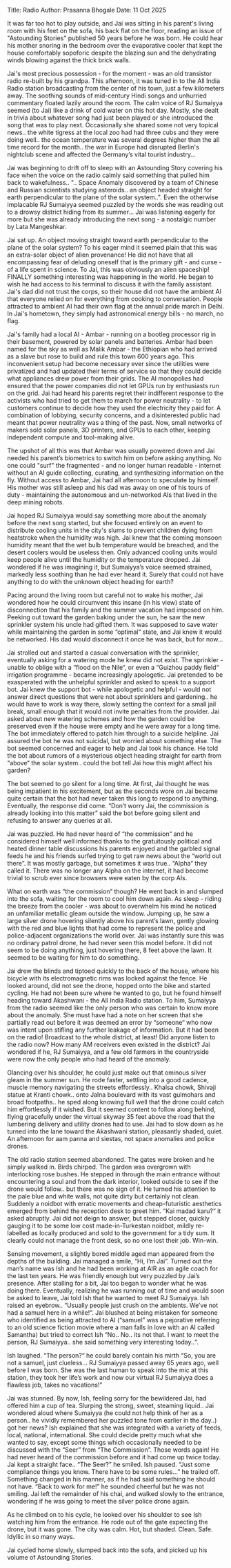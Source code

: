 Title: Radio
Author: Prasanna Bhogale
Date: 11 Oct 2025

It was far too hot to play outside, and Jai was sitting in his parent's living room with his feet on the sofa, his back flat on the floor, reading an issue of "Astounding Stories" published 50 years before he was born. He could hear his mother snoring in the bedroom over the evaporative cooler that kept the house comfortably sopoforic despite the blazing sun and the dehydrating winds blowing against the thick brick walls.

Jai's most precious possession - for the moment - was an old transistor radio re-built by his grandpa. This afternoon, it was tuned in to the All India Radio station broadcasting from the center of his town, just a few kilometers away. The soothing sounds of mid-century Hindi songs and unhurried commentary floated lazily around the room. The calm voice of RJ Sumaiyya seemed (to Jai) like a drink of cold water on this hot day. Mostly, she dealt in trivia about whatever song had just been played or she introduced the song that was to play next. Occasionally she shared some not very topical news.. the white tigress at the local zoo had had three cubs and they were doing well.. the ocean temperature was several degrees higher than the all time record for the month.. the war in Europe had disrupted Berlin's nightclub scene and affected the Germany’s vital tourist industry…

Jai was beginning to drift off to sleep with an Astounding Story covering his face when the voice on the radio calmly said something that pulled him back to wakefulness.. ".. Space Anomaly discovered by a team of Chinese and Russian scientists studying asteroids.. an object headed straight for earth perpendicular to the plane of the solar system..". Even the otherwise implacable RJ Sumaiyya seemed puzzled by the words she was reading out to a drowsy district hiding from its summer… Jai was listening eagerly for more but she was already introducing the next song - a nostalgic number by Lata Mangeshkar.

Jai sat up. An object moving straight toward earth perpendicular to the plane of the solar system? To his eager mind it seemed plain that this was an extra-solar object of alien provenance! He did not have that all encompassing fear of deluding oneself that is the primary gift - and curse - of a life spent in science. To Jai, this was obviously an alien spaceship! FINALLY something interesting was happening in the world. He began to wish he had access to his terminal to discuss it with the family assistant. Jai's dad did not trust the corps, so their house did not have the ambient AI that everyone relied on for everything from cooking to conversation. People attracted to ambient AI had their own flag at the annual pride march in Delhi. In Jai's hometown, they simply had astronomical energy bills - no march, no flag.

Jai's family had a local AI - Ambar - running on a bootleg processor rig in their basement, powered by solar panels and batteries. Ambar had been named for the sky as well as Malik Ambar  - the Ethiopian who had arrived as a slave but rose to build and rule this town 600 years ago. This inconvenient setup had become necessary ever since the utilities were privatized and had updated their terms of service so that they could decide what appliances drew power from their grids. The AI monopolies had ensured that the power companies did not let GPUs run by enthusiasts run on the grid. Jai had heard his parents regret their indifferent response to the activists who had tried to get them to march for power neutrality - to let customers continue to decide how they used the electricity they paid for. A combination of lobbying, security concerns, and a disinterested public had meant that power neutrality was a thing of the past. Now, small networks of makers sold solar panels, 3D printers, and GPUs to each other, keeping independent compute and tool-making alive.

The upshot of all this was that Ambar was usually powered down and Jai needed his parent’s biometrics to switch him on before asking anything. No one could "surf" the fragmented - and no longer human readable - internet without an AI guide collecting, curating, and synthesizing information on the fly. Without access to Ambar, Jai had all afternoon to speculate by himself. His mother was still asleep and his dad was away on one of his tours of duty - maintaining the autonomous and un-networked AIs that lived in the deep mining robots.

Jai hoped RJ Sumaiyya would say something more about the anomaly before the next song started, but she focused entirely on an event to distribute cooling units in the city's slums to prevent children dying from heatstroke when the humidity was high. Jai knew that the coming monsoon humidity meant that the wet bulb temperature would be breached, and the desert coolers would be useless then. Only advanced cooling units would keep people alive until the humidity or the temperature  dropped. Jai wondered if he was imagining it, but Sumaiyya’s voice seemed strained, markedly less soothing than he had ever heard it. Surely that could not have anything to do with the unknown object heading for earth?

Pacing around the living room but careful not to wake his mother, Jai wondered how he could circumvent this insane (in his view) state of disconnection that his family and the summer vacation had imposed on him. Peeking out toward the garden baking under the sun, he saw the new sprinkler system his uncle had gifted them. It was supposed to save water while maintaining the garden in some “optimal“ state, and Jai knew it would be networked. His dad would disconnect it once he was back, but for now…

Jai strolled out and started a casual conversation with the sprinkler, eventually asking for a watering mode he knew did not exist. The sprinkler - unable to oblige with a “flood on the Nile“, or even a “Guizhou paddy field“ irrigation programme - became increasingly apologetic. Jai pretended to be exasperated with the unhelpful sprinkler and asked to speak to a support bot. Jai knew the support bot - while apologetic and helpful - would  not answer direct questions that were not about sprinklers and gardening.. he would have to work is way there, slowly setting the context for a small jail break, small enough that it would not invite penalties from the provider. Jai asked about new watering schemes and how the garden could be preserved even if the house were empty and he were away for a long time. The bot immediately offered to patch him through to a suicide helpline. Jai assured the bot he was not suicidal, but worried about something else. The bot seemed concerned and eager to help and Jai took his chance. He told the bot about rumors of a mysterious object heading straight for earth from “above“ the solar system.. could the bot tell Jai how this might affect his garden?

The bot seemed to go silent for a long time. At first, Jai thought he was being impatient in his excitement, but as the seconds wore on Jai became quite certain that the bot had never taken this long to respond to anything. Eventually, the response did come. “Don’t worry Jai, the commission is already looking into this matter” said the bot before going silent and refusing to answer any queries at all.

Jai was puzzled. He had never heard of “the commission“ and he considered himself well informed thanks to the gratuitously political and heated dinner table discussions his parents enjoyed and the garbled signal feeds he and his friends surfed trying to get raw news about the “world out there”. It was mostly garbage, but sometimes it was true.. “Alpha“ they called it. There was no longer any Alpha on the internet, it had become trivial to scrub ever since browsers were eaten by the corp AIs.

What on earth was “the commission“ though? He went back in and slumped into the sofa, waiting for the room to cool him down again. As sleep - riding the breeze from the cooler - was about to overwhelm his mind he noticed an unfamiliar metallic gleam outside the window. Jumping up, he saw a large silver drone hovering silently above his parent’s lawn, gently glowing with the red and blue lights that had come to represent the police and police-adjacent organizations the world over. Jai was instantly sure this was no ordinary patrol drone, he had never seen this model before. It did not seem to be doing anything, just hovering there, 8 feet above the lawn. It seemed to be waiting for him to do something.

Jai drew the blinds and tiptoed quickly to the back of the house, where his bicycle with its electromagnetic rims was locked against the fence. He looked around, did not see the drone, hopped onto the bike and started cycling. He had not been sure where he wanted to go, but he found himself heading toward Akashwani - the All India Radio station. To him, Sumaiyya from the radio seemed like the only person who was certain to know more about the anomaly. She must have had a note on her screen that she partially read out before it was deemed an error by “someone“ who now was intent upon stifling any further leakage of information. But it had been on the radio! Broadcast to the whole district, at least! Did anyone listen to the radio now? How many AM receivers even existed in the district? Jai wondered if he, RJ Sumaiyya, and a few old farmers in the countryside were now the only people who had heard of the anomaly.

Glancing over his shoulder, he could just make out that ominous silver gleam in the summer sun. He rode faster, settling into a good cadence, muscle memory navigating the streets effortlessly.. Khalsa chowk, Shivaji statue at Kranti chowk.. onto Jalna boulevard with its vast gulmohars and broad footpaths.. he sped along knowing full well that the drone could catch him effortlessly if it wished. But it seemed content to follow along behind, flying gracefully under the virtual skyway 35 feet above the road that the lumbering delivery and utility drones had to use. Jai had to slow down as he turned into the lane toward the Akashwani station, pleasantly shaded, quiet. An afternoon for aam panna and siestas, not space anomalies and police drones.

The old radio station seemed abandoned. The gates were broken and he simply walked in. Birds chirped. The garden was overgrown with interlocking rose bushes. He stepped in through the main entrance without encountering a soul and from the dark interior, looked outside to see if the drone would follow.. but there was no sign of it. He turned his attention to the pale blue and white walls, not quite dirty but certainly not clean. Suddenly a noidbot with erratic movements and cheap-futuristic aesthetics emerged from behind the reception desk to greet him. “Kai madad karu?“ it asked abruptly. Jai did not deign to answer, but stepped closer, quickly gauging it to be some low cost made-in-Turkestan noidbot, mildly re-labelled as locally produced and sold to the government for a tidy sum. It clearly could not manage the front desk, so no one lost their job. Win-win.

Sensing movement, a slightly bored middle aged man appeared from the depths of the building. Jai managed a smile, “Hi, I’m Jai”. Turned out the man’s name was Ish and he had been working at AIR as an agile coach for the last ten years. He was friendly enough but very puzzled by Jai’s presence. After stalling for a bit, Jai too began to wonder what he was doing there. Eventually, realizing he was running out of time and would soon be asked to leave, Jai told Ish that he wanted to meet RJ Sumaiyya. Ish raised an eyebrow.. “Usually people just crush on the ambients. We’ve not had a samuel here in a while!“. Jai blushed at being mistaken for someone who identified as being attracted to AI (“samuel” was a pejorative referring to an old science fiction movie where a man falls in love with an AI called Samantha) but tried to correct Ish “No.. No.. its not that. I want to meet the person, RJ Sumaiyya.. she said something very interesting today..“.

Ish laughed. “The person?“ he could barely contain his mirth “So, you are not a samuel, just clueless… RJ Sumaiyya passed away 65 years ago, well before I was born. She was the last human to speak into the mic at this station, they took her life’s work and now our virtual RJ Sumaiyya does a flawless job, takes no vacations!”

Jai was stunned. By now, Ish, feeling sorry for the bewildered Jai, had offered him a cup of tea. Slurping the strong, sweet, steaming liquid.. Jai wondered aloud where Sumaiyya (he could not help think of her as a person.. he vividly remembered her puzzled tone from earlier in the day..) got her news? Ish explained that she was integrated with a variety of feeds, local, national, international. She could decide pretty much what she wanted to say, except some things which occasionally needed to be discussed with the “Seer” from “The Commission”. Those words again! He had never heard of the commission before and it had come up twice today. Jai kept a straight face.. “The Seer?” he smiled. Ish paused. “Just some compliance things you know.  There have to be some rules…” he trailed off. Something changed in his manner, as if he had said something he should not have. “Back to work for me!” he sounded cheerful but he was not smiling. Jai left the remainder of his chai, and walked slowly to the entrance, wondering if he was going to meet the silver police drone again.

As he climbed on to his cycle, he looked over his shoulder to see Ish watching him from the entrance. He rode out of the gate expecting the drone, but it was gone. The city was calm. Hot, but shaded. Clean. Safe. Idyllic in so many ways.

Jai cycled home slowly, slumped back into the sofa, and picked up his volume of Astounding Stories.
